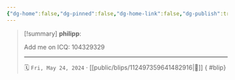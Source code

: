```yaml
---
{"dg-home":false,"dg-pinned":false,"dg-home-link":false,"dg-publish":true,"type":"blip","disabled rules":["yaml-title","yaml-title-alias","file-name-heading"],"title":"philipp on mastodon @ 2024-05-24","created-date":"2024-05-24T17:58:00","id":112497359641482910,"updated-date":"2025-05-02T08:50:44","dg-path":"blips/112497359641482916.md","permalink":"/blips/112497359641482916/","dgPassFrontmatter":true}
---
```


> [!summary] **philipp**:
>
> Add me on ICQ: 104329329
> - - -
>
> 🗓️ `Fri, May 24, 2024` · [[public/blips/112497359641482916\|🔗]]
{ #blip}


